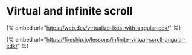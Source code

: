 # Virtual and infinite scroll

{% embed url="https://web.dev/virtualize-lists-with-angular-cdk/" %}

{% embed url="https://fireship.io/lessons/infinite-virtual-scroll-angular-cdk/" %}



